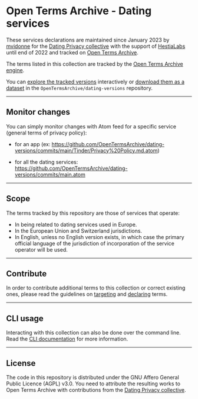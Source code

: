 # Open Terms Archive - Dating services

These services declarations are maintained since January 2023 by [mvidonne](https://github.com/mvidonne) for the [Dating Privacy collective](https://dating-privacy.hestialabs.org/) with the support of [HestiaLabs](https://hestialabs.org) until end of 2022 and tracked on [Open Terms Archive](https://opentermsarchive.org).

The terms listed in this collection are tracked by the [Open Terms Archive engine](https://github.com/OpenTermsArchive/engine). 

You can [explore the tracked versions](https://github.com/OpenTermsArchive/dating-versions) interactively or [download them as a dataset](https://github.com/OpenTermsArchive/dating-versions/releases) in the `OpenTermsArchive/dating-versions` repository.

- - -

## Monitor changes

You can simply monitor changes with Atom feed for a specific service (general terms of privacy policy):

* for an app (ex: https://github.com/OpenTermsArchive/dating-versions/commits/main/Tinder/Privacy%20Policy.md.atom)

* for all the dating services: https://github.com/OpenTermsArchive/dating-versions/commits/main.atom

- - -

## Scope

The terms tracked by this repository are those of services that operate:

- In being related to dating services used in Europe.
- In the European Union and Switzerland jurisdictions.
- In English, unless no English version exists, in which case the primary official language of the jurisdiction of incorporation of the service operator will be used.

- - -

## Contribute

In order to contribute additional terms to this collection or correct existing ones, please read the guidelines on [targeting](https://docs.opentermsarchive.org/guidelines/targeting/) and [declaring](https://docs.opentermsarchive.org/guidelines/declaring/) terms.

- - -

## CLI usage

Interacting with this collection can also be done over the command line. Read the [CLI documentation](https://docs.opentermsarchive.org/#cli) for more information.

- - -

## License

The code in this repository is distributed under the GNU Affero General Public Licence (AGPL) v3.0. You need to attribute the resulting works to Open Terms Archive with contributions from the [Dating Privacy collective](https://dating-privacy.hestialabs.org/en/).
